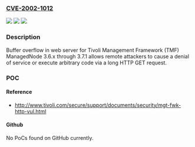 ### [CVE-2002-1012](https://cve.mitre.org/cgi-bin/cvename.cgi?name=CVE-2002-1012)
![](https://img.shields.io/static/v1?label=Product&message=n%2Fa&color=blue)
![](https://img.shields.io/static/v1?label=Version&message=n%2Fa&color=blue)
![](https://img.shields.io/static/v1?label=Vulnerability&message=n%2Fa&color=brighgreen)

### Description

Buffer overflow in web server for Tivoli Management Framework (TMF) ManagedNode 3.6.x through 3.7.1 allows remote attackers to cause a denial of service or execute arbitrary code via a long HTTP GET request.

### POC

#### Reference
- http://www.tivoli.com/secure/support/documents/security/mgt-fwk-http-vul.html

#### Github
No PoCs found on GitHub currently.

